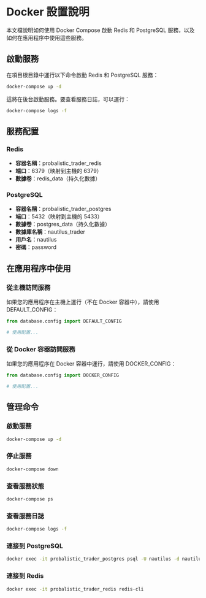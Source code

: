 # Docker 設置說明

本文檔說明如何使用 Docker Compose 啟動 Redis 和 PostgreSQL 服務，以及如何在應用程序中使用這些服務。

## 啟動服務

在項目根目錄中運行以下命令啟動 Redis 和 PostgreSQL 服務：

```bash
docker-compose up -d
```

這將在後台啟動服務。要查看服務日誌，可以運行：

```bash
docker-compose logs -f
```

## 服務配置

### Redis

- **容器名稱**：probalistic_trader_redis
- **端口**：6379（映射到主機的 6379）
- **數據卷**：redis_data（持久化數據）

### PostgreSQL

- **容器名稱**：probalistic_trader_postgres
- **端口**：5432（映射到主機的 5433）
- **數據卷**：postgres_data（持久化數據）
- **數據庫名稱**：nautilus_trader
- **用戶名**：nautilus
- **密碼**：password

## 在應用程序中使用

### 從主機訪問服務

如果您的應用程序在主機上運行（不在 Docker 容器中），請使用 DEFAULT_CONFIG：

```python
from database.config import DEFAULT_CONFIG

# 使用配置...
```

### 從 Docker 容器訪問服務

如果您的應用程序在 Docker 容器中運行，請使用 DOCKER_CONFIG：

```python
from database.config import DOCKER_CONFIG

# 使用配置...
```

## 管理命令

### 啟動服務

```bash
docker-compose up -d
```

### 停止服務

```bash
docker-compose down
```

### 查看服務狀態

```bash
docker-compose ps
```

### 查看服務日誌

```bash
docker-compose logs -f
```

### 連接到 PostgreSQL

```bash
docker exec -it probalistic_trader_postgres psql -U nautilus -d nautilus_trader
```

### 連接到 Redis

```bash
docker exec -it probalistic_trader_redis redis-cli
```
